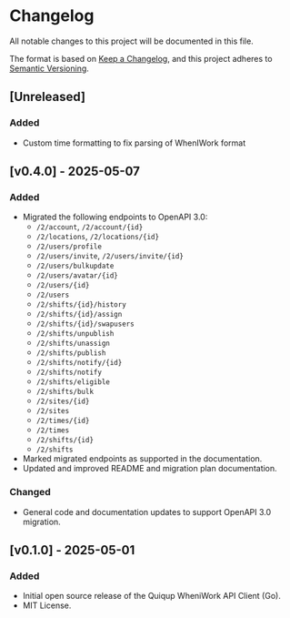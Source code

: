 # Changelog

All notable changes to this project will be documented in this file.

The format is based on [Keep a Changelog](https://keepachangelog.com/en/1.1.0/), and this project adheres to [Semantic Versioning](https://semver.org/spec/v2.0.0.html).

## [Unreleased]

### Added

- Custom time formatting to fix parsing of WhenIWork format

## [v0.4.0] - 2025-05-07

### Added

- Migrated the following endpoints to OpenAPI 3.0:
  - `/2/account`, `/2/account/{id}`
  - `/2/locations`, `/2/locations/{id}`
  - `/2/users/profile`
  - `/2/users/invite`, `/2/users/invite/{id}`
  - `/2/users/bulkupdate`
  - `/2/users/avatar/{id}`
  - `/2/users/{id}`
  - `/2/users`
  - `/2/shifts/{id}/history`
  - `/2/shifts/{id}/assign`
  - `/2/shifts/{id}/swapusers`
  - `/2/shifts/unpublish`
  - `/2/shifts/unassign`
  - `/2/shifts/publish`
  - `/2/shifts/notify/{id}`
  - `/2/shifts/notify`
  - `/2/shifts/eligible`
  - `/2/shifts/bulk`
  - `/2/sites/{id}`
  - `/2/sites`
  - `/2/times/{id}`
  - `/2/times`
  - `/2/shifts/{id}`
  - `/2/shifts`
- Marked migrated endpoints as supported in the documentation.
- Updated and improved README and migration plan documentation.

### Changed

- General code and documentation updates to support OpenAPI 3.0 migration.

## [v0.1.0] - 2025-05-01

### Added

- Initial open source release of the Quiqup WheniWork API Client (Go).
- MIT License.
